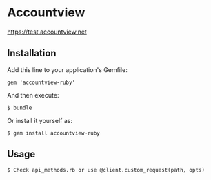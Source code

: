 # Accountview

https://test.accountview.net

## Installation

Add this line to your application's Gemfile:

    gem 'accountview-ruby'

And then execute:

    $ bundle

Or install it yourself as:

    $ gem install accountview-ruby

## Usage

    $ Check api_methods.rb or use @client.custom_request(path, opts)
